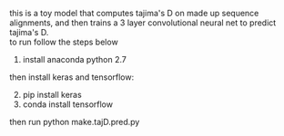 this is a toy model that computes tajima's D on made up sequence alignments, and then trains a 3 layer convolutional neural net to predict tajima's D.  
to run follow the steps below

1) install anaconda python 2.7

then install keras and tensorflow:

2) pip install keras
3) conda install tensorflow

then run
python make.tajD.pred.py 
